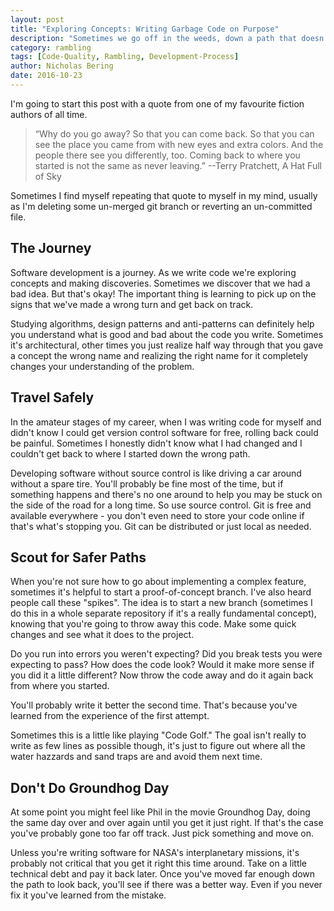 ```yaml
---
layout: post
title: "Exploring Concepts: Writing Garbage Code on Purpose"
description: "Sometimes we go off in the weeds, down a path that doesn't lead to some poorly written software. It's ok to go back to where you started. That's why we have version control."
category: rambling
tags: [Code-Quality, Rambling, Development-Process]
author: Nicholas Bering
date: 2016-10-23
---
```


I'm going to start this post with a quote from one of my favourite fiction authors of all time.

> “Why do you go away? So that you can come back. So that you can see the place you came from with new eyes and extra colors. And the people there see you differently, too. Coming back to where you started is not the same as never leaving.” --Terry Pratchett, A Hat Full of Sky

Sometimes I find myself repeating that quote to myself in my mind, usually as I'm deleting some
un-merged git branch or reverting an un-committed file.

## The Journey

Software development is a journey. As we write code we're exploring concepts and making discoveries.
Sometimes we discover that we had a bad idea. But that's okay! The important thing is learning to
pick up on the signs that we've made a wrong turn and get back on track.

Studying algorithms, design patterns and anti-patterns can definitely help you understand what is 
good and bad about the code you write. Sometimes it's architectural, other times you just realize
half way through that you gave a concept the wrong name and realizing the right name for it 
completely changes your understanding of the problem.

## Travel Safely

In the amateur stages of my career, when I was writing code for myself and didn't know I could get
version control software for free, rolling back could be painful. Sometimes I honestly didn't know
what I had changed and I couldn't get back to where I started down the wrong path.

Developing software without source control is like
driving a car around without a spare tire. You'll probably be fine most of the time, but if
something happens and there's no one around to help you may be stuck on the side of the road for
a long time. So use source control. Git is free and available everywhere - you don't even need to
store your code online if that's what's stopping you. Git can be distributed or just local as needed.

## Scout for Safer Paths

When you're not sure how to go about implementing a complex feature, sometimes it's helpful to start
a proof-of-concept branch. I've also heard people call these "spikes". The idea is to start a new
branch (sometimes I do this in a whole separate repository if it's a really fundamental concept),
knowing that you're going to throw away this code. Make some quick changes and see what it does to
the project.

Do you run into errors you weren't expecting? Did you break tests you were expecting to pass?
How does the code look? Would it make more sense if you did it a little different? Now throw the
code away and do it again back from where you started.

You'll probably write it better the second time. That's because you've learned from the experience
of the first attempt.

Sometimes this is a little like playing "Code Golf." The goal isn't really to write as few lines as
possible though, it's just to figure out where all the water hazzards and sand traps are and avoid
them next time.

## Don't Do Groundhog Day

At some point you might feel like Phil in the movie Groundhog Day, doing the same day over and over
again until you get it just right. If that's the case you've probably gone too far off track. Just
pick something and move on.

Unless you're writing software for NASA's interplanetary missions, it's
probably not critical that you get it right this time around. Take on a little technical debt and
pay it back later. Once you've moved far enough down the path to look back, you'll see if there was
a better way. Even if you never fix it you've learned from the mistake.
